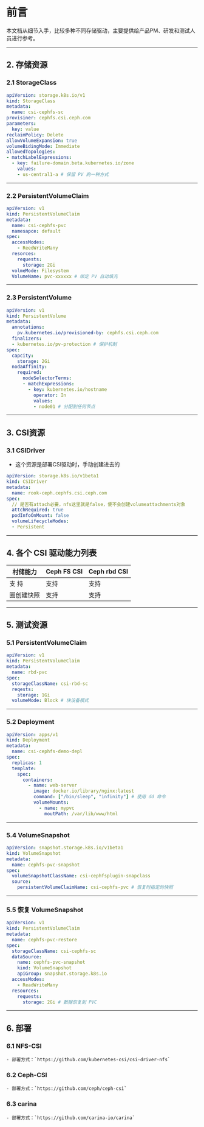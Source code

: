 
# 前言

本文档从细节入手，比较多种不同存储驱动，主要提供给产品PM、研发和测试人员进行参考。

---

## 2. 存储资源

### 2.1 StorageClass

```yaml
apiVersion: storage.k8s.io/v1
kind: StorageClass
metadata:
  name: csi-cephfs-sc
provisiner: cephfs.csi.ceph.com
parameters:
  key: value
reclaimPolicy: Delete
allowVolumeExpansion: true
volumeBidingMode: Immediate
allowedTopologies:
- matchLabelExpressions:
  - key: failure-domain.beta.kubernetes.io/zone
    values:
    - us-central1-a # 保留 PV 的一种方式
```

---

### 2.2 PersistentVolumeClaim

```yaml
apiVersion: v1
kind: PersistentVolumeClaim
metadata:
  name: csi-cephfs-pvc
  namesapce: default
spec:
  accessModes:
    - ReedWriteMany
  resorces:
    requests:
      storage: 2Gi
  volmeMode: Filesystem
  VolumeName: pvc-xxxxxx # 绑定 PV 自动填充
```

---

### 2.3 PersistentVolume

```yaml
apiVersion: v1
kind: PersistentVolume
metadata:
  annotations:
    pv.kubernetes.io/provisioned-by: cephfs.csi.ceph.com
  finalizers:
  - kubernetes.io/pv-protection # 保护机制
spec:
  capcity:
    storage: 2Gi
  nodaAffinity:
    required:
      nodeSelectorTerms:
      - matchExpressions:
        - key: kubernetes.io/hostname
          operator: In
          values:
          - node01 # 分配到任何节点
```

---

## 3. CSI资源

### 3.1 CSIDriver

- 这个资源是部署CSI驱动时，手动创建进去的

```yaml
apiVersion: storage.k8s.io/v1beta1
kind: CSIDriver
metadata:
  name: rook-ceph.cephfs.csi.ceph.com
spec:
  // 是否有attach必要，nfs这里就是false，便不会创建volumeattachments对象
  attchRequired: true
  podInfoOnMount: false
  volumeLifecycleModes:
  - Persistent
```

---

## 4. 各个 CSI 驱动能力列表

| 村储能力       | Ceph FS CSI | Ceph rbd CSI |  
| -------------- | ----------- | ------------ |  
| 支 持         | 支持        | 支持         |  
| 圈创建快照     | 支持        | 支持         |  

---

## 5. 测试资源

### 5.1 PersistentVolumeClaim

```yaml
apiVersion: v1
kind: PersistentVolumeClaim
metadata:
  name: rbd-pvc
spec:
  storageClassName: csi-rbd-sc
  reqests:
    storage: 1Gi
  volumeMode: Block # 块设备模式
```

---

### 5.2 Deployment

```yaml
apiVersion: apps/v1
kind: Deployment
metadata:
  name: csi-cephfs-demo-depl
spec:
  replicas: 1
  template:
    spec:
      containers:
        - name: web-server
          image: docker.io/library/nginx:latest
          command: ["/bin/sleep", "infinity"] # 使用 dd 命令
          volumeMounts:
            - name: mypvc
              moutPath: /var/lib/www/html
```

---

### 5.4 VolumeSnapshot

```yaml
apiVersion: snapshot.storage.k8s.io/v1beta1
kind: VolumeSnapshot
metadata:
  name: cephfs-pvc-snapshot
spec:
  volumeSnapshotClassName: csi-cephfsplugin-snapclass
  source:
    persistentVolumeClaimName: csi-cephfs-pvc # 恢复时指定的快照
```

---

### 5.5 恢复 VolumeSnapshot

```yaml
apiVersion: v1
kind: PersistentVolumeClaim
metadata:
  name: cephfs-pvc-restore
spec:
  storageClassName: csi-cephfs-sc
  dataSource:
    name: cephfs-pvc-snapshot
    kind: VolumeSnapshot
    apiGroup: snapshot.storage.k8s.io
  accessModes:
    - ReadWriteMany
  resources:
    requests:
      storage: 2Gi # 数据恢复到 PVC
```

---

## 6. 部署

### 6.1 NFS-CSI

```text
- 部署方式：`https://github.com/kubernetes-csi/csi-driver-nfs`
```

### 6.2  Ceph-CSI
```text
- 部署方式：`https://github.com/ceph/ceph-csi`
```

### 6.3  carina
```text
- 部署方式：`https://github.com/carina-io/carina`
```